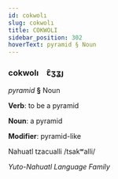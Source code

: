 ```yaml
---
id: cokwolı
slug: cokwolı
title: COKWOLI
sidebar_position: 302
hoverText: pyramid § Noun
---
```


### cokwolı&emsp;<span kind="abugida">ꞇ̑ʒʓȷ</span>

*pyramid* **§** Noun

**Verb**: to be a pyramid

**Noun**: a pyramid

**Modifier**: pyramid-like

Nahuatl tzacualli /tsakʷalli/

*Yuto-Nahuatl Language Family*